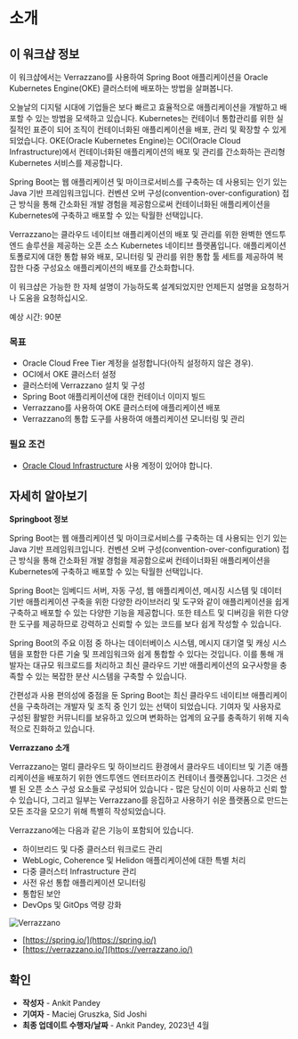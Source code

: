 # 소개

## 이 워크샵 정보

이 워크샵에서는 Verrazzano를 사용하여 Spring Boot 애플리케이션을 Oracle Kubernetes Engine(OKE) 클러스터에 배포하는 방법을 살펴봅니다.

오늘날의 디지털 시대에 기업들은 보다 빠르고 효율적으로 애플리케이션을 개발하고 배포할 수 있는 방법을 모색하고 있습니다. Kubernetes는 컨테이너 통합관리를 위한 실질적인 표준이 되어 조직이 컨테이너화된 애플리케이션을 배포, 관리 및 확장할 수 있게 되었습니다. OKE(Oracle Kubernetes Engine)는 OCI(Oracle Cloud Infrastructure)에서 컨테이너화된 애플리케이션의 배포 및 관리를 간소화하는 관리형 Kubernetes 서비스를 제공합니다.

Spring Boot는 웹 애플리케이션 및 마이크로서비스를 구축하는 데 사용되는 인기 있는 Java 기반 프레임워크입니다. 컨벤션 오버 구성(convention-over-configuration) 접근 방식을 통해 간소화된 개발 경험을 제공함으로써 컨테이너화된 애플리케이션을 Kubernetes에 구축하고 배포할 수 있는 탁월한 선택입니다.

Verrazzano는 클라우드 네이티브 애플리케이션의 배포 및 관리를 위한 완벽한 엔드투엔드 솔루션을 제공하는 오픈 소스 Kubernetes 네이티브 플랫폼입니다. 애플리케이션 토폴로지에 대한 통합 뷰와 배포, 모니터링 및 관리를 위한 통합 툴 세트를 제공하여 복잡한 다중 구성요소 애플리케이션의 배포를 간소화합니다.

이 워크샵은 가능한 한 자체 설명이 가능하도록 설계되었지만 언제든지 설명을 요청하거나 도움을 요청하십시오.

예상 시간: 90분

### 목표

*   Oracle Cloud Free Tier 계정을 설정합니다(아직 설정하지 않은 경우).
*   OCI에서 OKE 클러스터 설정
*   클러스터에 Verrazzano 설치 및 구성
*   Spring Boot 애플리케이션에 대한 컨테이너 이미지 빌드
*   Verrazzano를 사용하여 OKE 클러스터에 애플리케이션 배포
*   Verrazzano의 통합 도구를 사용하여 애플리케이션 모니터링 및 관리

### 필요 조건

*   [Oracle Cloud Infrastructure](https://cloud.oracle.com/en_US/cloud-infrastructure) 사용 계정이 있어야 합니다.

## 자세히 알아보기

**Springboot 정보**

Spring Boot는 웹 애플리케이션 및 마이크로서비스를 구축하는 데 사용되는 인기 있는 Java 기반 프레임워크입니다. 컨벤션 오버 구성(convention-over-configuration) 접근 방식을 통해 간소화된 개발 경험을 제공함으로써 컨테이너화된 애플리케이션을 Kubernetes에 구축하고 배포할 수 있는 탁월한 선택입니다.

Spring Boot는 임베디드 서버, 자동 구성, 웹 애플리케이션, 메시징 시스템 및 데이터 기반 애플리케이션 구축을 위한 다양한 라이브러리 및 도구와 같이 애플리케이션을 쉽게 구축하고 배포할 수 있는 다양한 기능을 제공합니다. 또한 테스트 및 디버깅을 위한 다양한 도구를 제공하므로 강력하고 신뢰할 수 있는 코드를 보다 쉽게 작성할 수 있습니다.

Spring Boot의 주요 이점 중 하나는 데이터베이스 시스템, 메시지 대기열 및 캐싱 시스템을 포함한 다른 기술 및 프레임워크와 쉽게 통합할 수 있다는 것입니다. 이를 통해 개발자는 대규모 워크로드를 처리하고 최신 클라우드 기반 애플리케이션의 요구사항을 충족할 수 있는 복잡한 분산 시스템을 구축할 수 있습니다.

간편성과 사용 편의성에 중점을 둔 Spring Boot는 최신 클라우드 네이티브 애플리케이션을 구축하려는 개발자 및 조직 중 인기 있는 선택이 되었습니다. 기여자 및 사용자로 구성된 활발한 커뮤니티를 보유하고 있으며 변화하는 업계의 요구를 충족하기 위해 지속적으로 진화하고 있습니다.

**Verrazzano 소개**

Verrazzano는 멀티 클라우드 및 하이브리드 환경에서 클라우드 네이티브 및 기존 애플리케이션을 배포하기 위한 엔드투엔드 엔터프라이즈 컨테이너 플랫폼입니다. 그것은 선별 된 오픈 소스 구성 요소들로 구성되어 있습니다 - 많은 당신이 이미 사용하고 신뢰 할 수 있습니다, 그리고 일부는 Verrazzano를 응집하고 사용하기 쉬운 플랫폼으로 만드는 모든 조각을 모으기 위해 특별히 작성되었습니다.

Verrazzano에는 다음과 같은 기능이 포함되어 있습니다.

*   하이브리드 및 다중 클러스터 워크로드 관리
*   WebLogic, Coherence 및 Helidon 애플리케이션에 대한 특별 처리
*   다중 클러스터 Infrastructure 관리
*   사전 유선 통합 애플리케이션 모니터링
*   통합된 보안
*   DevOps 및 GitOps 역량 강화

![Verrazzano ](images/verrazzano.png)

*   [https://spring.io/](https://spring.io/)
*   [https://verrazzano.io/](https://verrazzano.io/)

## 확인

*   **작성자** - Ankit Pandey
*   **기여자** - Maciej Gruszka, Sid Joshi
*   **최종 업데이트 수행자/날짜** - Ankit Pandey, 2023년 4월